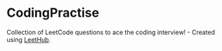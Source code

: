 # CodingPractise
Collection of LeetCode questions to ace the coding interview! - Created using [LeetHub](https://github.com/QasimWani/LeetHub).
